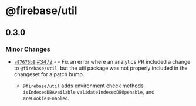 # @firebase/util

## 0.3.0
### Minor Changes



- [`a87676b8`](https://github.com/firebase/firebase-js-sdk/commit/a87676b84b78ccc2f057a22eb947a5d13402949c) [#3472](https://github.com/firebase/firebase-js-sdk/pull/3472)  - - Fix an error where an analytics PR included a change to `@firebase/util`, but
    the util package was not properly included in the changeset for a patch bump.
  
  - `@firebase/util` adds environment check methods `isIndexedDBAvailable`
    `validateIndexedDBOpenable`, and `areCookiesEnabled`.
